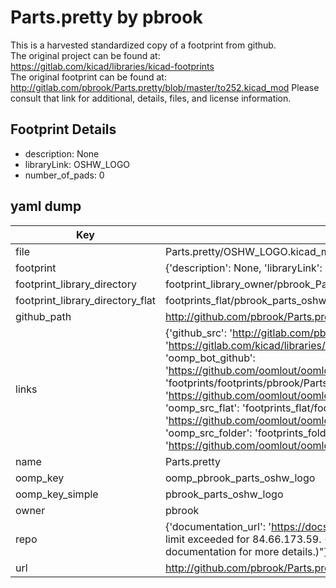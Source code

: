 # Parts.pretty by pbrook  
This is a harvested standardized copy of a footprint from github.  
The original project can be found at:  
https://gitlab.com/kicad/libraries/kicad-footprints  
The original footprint can be found at:
http://gitlab.com/pbrook/Parts.pretty/blob/master/to252.kicad_mod
Please consult that link for additional, details, files, and license information.  
## Footprint Details
* description: None  
* libraryLink: OSHW_LOGO  
* number_of_pads: 0  
## yaml dump  
| Key | Value |  
| --- | --- |  
| file | Parts.pretty/OSHW_LOGO.kicad_mod |  
| footprint | {'description': None, 'libraryLink': 'OSHW_LOGO', 'number_of_pads': 0} |  
| footprint_library_directory | footprint_library_owner/pbrook_Parts.pretty |  
| footprint_library_directory_flat | footprints_flat/pbrook_parts_oshw_logo/working |  
| github_path | http://github.com/pbrook/Parts.pretty/blob/master/OSHW_LOGO.kicad_mod |  
| links | {'github_src': 'http://gitlab.com/pbrook/Parts.pretty/blob/master/to252.kicad_mod', 'github_src_repo': 'https://gitlab.com/kicad/libraries/kicad-footprints', 'oomp_bot': 'footprints/pbrook_parts_oshw_logo/working', 'oomp_bot_github': 'https://github.com/oomlout/oomlout_oomp_footprint_bot/tree/main/footprints/pbrook_parts_oshw_logo/working', 'oomp_doc': 'footprints/footprints/pbrook/Parts/OSHW_LOGO/working/', 'oomp_doc_github': 'https://github.com/oomlout/oomlout_oomp_footprint_doc/tree/main/footprints/footprints/pbrook/Parts/OSHW_LOGO/working', 'oomp_src_flat': 'footprints_flat/footprints_flat/pbrook_parts_oshw_logo/working', 'oomp_src_flat_github': 'https://github.com/oomlout/oomlout_oomp_footprint_src/tree/main/footprints_flat/pbrook_parts_oshw_logo/working', 'oomp_src_folder': 'footprints_folder/footprints_folder/pbrook/Parts/OSHW_LOGO/working', 'oomp_src_folder_github': 'https://github.com/oomlout/oomlout_oomp_footprint_src/tree/main/footprints_folder/pbrook/Parts/OSHW_LOGO/working'} |  
| name | Parts.pretty |  
| oomp_key | oomp_pbrook_parts_oshw_logo |  
| oomp_key_simple | pbrook_parts_oshw_logo |  
| owner | pbrook |  
| repo | {'documentation_url': 'https://docs.github.com/rest/overview/resources-in-the-rest-api#rate-limiting', 'message': "API rate limit exceeded for 84.66.173.59. (But here's the good news: Authenticated requests get a higher rate limit. Check out the documentation for more details.)"} |  
| url | http://github.com/pbrook/Parts.pretty |  

